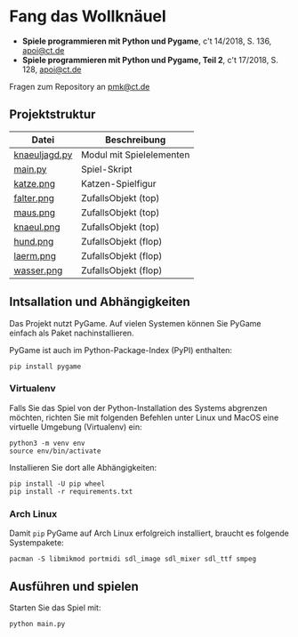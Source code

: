 # Fang das Wollknäuel
 * **Spiele programmieren mit Python und Pygame**,
c't 14/2018, S. 136, apoi@ct.de 
 * **Spiele programmieren mit Python und Pygame, Teil 2**, 
c't 17/2018, S. 128, apoi@ct.de

Fragen zum Repository an pmk@ct.de

## Projektstruktur

| Datei                                                                          | Beschreibung             |
| -------------------------------------------------------------------------------|--------------------------|
| [knaeuljagd.py](https://github.com/pinae/Knaeuljagd/blob/master/knaeuljagd.py) | Modul mit Spielelementen |
| [main.py](https://github.com/pinae/Knaeuljagd/blob/master/main.py)             | Spiel-Skript             |
| [katze.png](https://github.com/pinae/Knaeuljagd/blob/master/katze.png)         | Katzen-Spielfigur        |
| [falter.png](https://github.com/pinae/Knaeuljagd/blob/master/falter.png)       | ZufallsObjekt (top)      | 
| [maus.png](https://github.com/pinae/Knaeuljagd/blob/master/maus.png)           | ZufallsObjekt (top)      | 
| [knaeul.png](https://github.com/pinae/Knaeuljagd/blob/master/knaeul.png)       | ZufallsObjekt (top)      | 
| [hund.png](https://github.com/pinae/Knaeuljagd/blob/master/hund.png)           | ZufallsObjekt (flop)     | 
| [laerm.png](https://github.com/pinae/Knaeuljagd/blob/master/laerm.png)         | ZufallsObjekt (flop)     | 
| [wasser.png](https://github.com/pinae/Knaeuljagd/blob/master/wasser.png)       | ZufallsObjekt (flop)     | 

## Intsallation und Abhängigkeiten

Das Projekt nutzt PyGame. Auf vielen Systemen können Sie 
PyGame einfach als Paket nachinstallieren.

PyGame ist auch im Python-Package-Index (PyPI) enthalten:

```shell script
pip install pygame
```

### Virtualenv

Falls Sie das Spiel von der Python-Installation des Systems
abgrenzen möchten, richten Sie mit folgenden Befehlen unter
Linux und MacOS eine virtuelle Umgebung (Virtualenv) ein:

```shell script
python3 -m venv env
source env/bin/activate
```

Installieren Sie dort alle Abhängigkeiten:

```shell script
pip install -U pip wheel
pip install -r requirements.txt
```

### Arch Linux

Damit `pip` PyGame auf Arch Linux erfolgreich installiert, 
braucht es folgende Systempakete:

```shell script
pacman -S libmikmod portmidi sdl_image sdl_mixer sdl_ttf smpeg
```

## Ausführen und spielen

Starten Sie das Spiel mit:

```shell script
python main.py
```